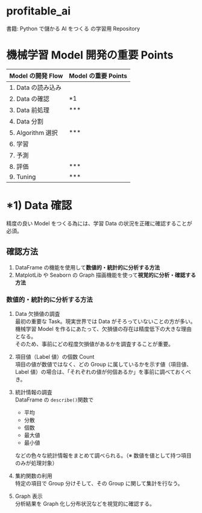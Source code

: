 # profitable_ai
書籍: Python で儲かる AI をつくる の学習用 Repository

# 機械学習 Model 開発の重要 Points

| Model の開発 Flow  | Model の重要 Points |
|-----------------|------------------|
| 1. Data の読み込み   |                  |
| 2. Data の確認     | *1               |
| 3. Data 前処理     | ***              |
| 4. Data 分割      |                  |
| 5. Algorithm 選択 | ***              |
| 6. 学習           |                  |
| 7. 予測           |                  |
| 8. 評価           | ***              |
| 9. Tuning       | ***              |

# *1) Data 確認
精度の良い Model をつくる為には、学習 Data の状況を正確に確認することが必須。

## 確認方法
1. DataFrame の機能を使用して**数値的・統計的に分析する方法**
2. MatplotLib や Seaborn の Graph 描画機能を使って**視覚的に分析・確認する方法**

### 数値的・統計的に分析する方法
1. Data 欠損値の調査  
  最初の重要な Task。現実世界では Data がそろっていないことの方が多い。機械学習 Model を作るにあたって、欠損値の存在は精度低下の大きな理由となる。  
  そのため、事前にどの程度欠損値があるかを調査することが重要。
2. 項目値（Label 値）の個数 Count  
  項目の値が数値ではなく、どの Group に属しているかを示す値（項目値、Label 値）の場合は、「それぞれの値が何個あるか」を事前に調べておくべき。
3. 統計情報の調査  
  DataFrame の `describe()`関数で  
    - 平均
    - 分散
    - 個数
    - 最大値
    - 最小値  

   などの色々な統計情報をまとめて調べられる。（※ 数値を値として持つ項目のみが処理対象）
4. 集約関数の利用  
  特定の項目で Group 分けそして、その Group に関して集計を行なう。
5. Graph 表示  
  分析結果を Graph 化し分布状況などを視覚的に確認する。
   